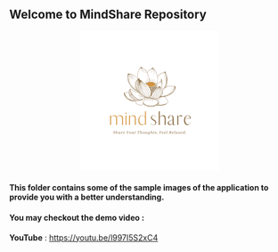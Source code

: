 ## Welcome to MindShare Repository 
<p align="center">
  <img src="https://github.com/HVbajoria/MindShare/blob/main/chatfrontend/src/home/logo.png" width="250" alt="logo" >
 </p>
 
 #### This folder contains some of the sample images of the application to provide you with a better understanding. </br>
 #### You may checkout the demo video :
 **YouTube** : https://youtu.be/l997I5S2xC4
